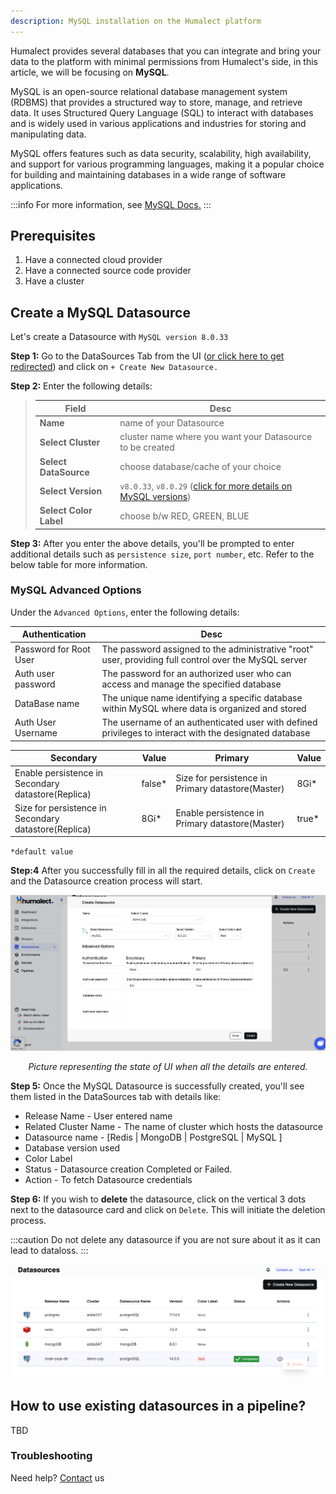 ```yaml
---
description: MySQL installation on the Humalect platform
---
```


Humalect provides several databases that you can integrate and bring your data to the platform with minimal permissions from Humalect's side, in this article, we will be focusing on **MySQL**.

MySQL is an open-source relational database management system (RDBMS) that provides a structured way to store, manage, and retrieve data. It uses Structured Query Language (SQL) to interact with databases and is widely used in various applications and industries for storing and manipulating data. 

MySQL offers features such as data security, scalability, high availability, and support for various programming languages, making it a popular choice for building and maintaining databases in a wide range of software applications.

:::info
For more information, see [MySQL Docs.](https://dev.mysql.com/doc/)
:::

## Prerequisites
1. Have a connected cloud provider
2. Have a connected source code provider
3. Have a cluster

## Create a MySQL Datasource

Let's create a Datasource with `MySQL version 8.0.33`


**Step 1:** Go to the DataSources Tab from the UI ([or click here to get redirected](https://console.humalect.com/user/datasources)) and click on `+ Create New Datasource.`

**Step 2:** Enter the following details:

> | Field | Desc |
> | --    | --   |
> | **Name** | name of your Datasource|
> | **Select Cluster** | cluster name where you want your Datasource to be created |
> | **Select DataSource** | choose database/cache of your choice|
> | **Select Version** | `v8.0.33`, `v8.0.29` ([click for more details on MySQL versions](https://dev.mysql.com/doc/relnotes/mysql/8.0/en/))|
> | **Select Color Label**| choose b/w RED, GREEN, BLUE| 


**Step 3:** After you enter the above details, you'll be prompted to enter additional details such as `persistence size`, `port number`, etc. Refer to the below table for more information.



### MySQL Advanced Options

Under the `Advanced Options`, enter the following details:

| Authentication | Desc              |  
| --             | --                |
| Password for Root User |   The password assigned to the administrative "root" user, providing full control over the MySQL server        |  
| Auth user password     |The password for an authorized user who can access and manage the specified database           |
| DataBase name     |     The unique name identifying a specific database within MySQL where data is organized and stored           |
| Auth User Username     | The username of an authenticated user with defined privileges to interact with the designated database          |

| Secondary | Value |  Primary | Value | 
|      --   |  --   |  --      |   --  |
|Enable persistence in Secondary datastore(Replica) | false* | Size for persistence in Primary datastore(Master) | 8Gi* |
|Size for persistence in Secondary datastore(Replica)   | 8Gi*  |Enable persistence in Primary datastore(Master) | true* |


`*default value`



**Step:4** After you successfully fill in all the required details, click on `Create` and the Datasource creation process will start.

![ds_mysql](./../../static/img/datasources/ds_mysql.png)

<center><i>Picture representing the state of UI when all the details are entered.</i></center>


**Step 5:** Once the MySQL Datasource is successfully created, you'll see them listed in the DataSources tab with details like:

- Release Name - User entered name
- Related Cluster Name - The name of cluster which hosts the datasource
- Datasource name - [Redis | MongoDB | PostgreSQL | MySQL ]
- Database version used
- Color Label
- Status - Datasource creation Completed or Failed. 
- Action - To fetch Datasource credentials



**Step 6:** If you wish to **delete** the datasource, click on the vertical 3 dots next to the datasource card and click on `Delete`. This will initiate the deletion process.

:::caution
Do not delete any datasource if you are not sure about it as it can lead to dataloss.
:::

![ds_delete](./../../static/img/datasources/ds_delete.png)


## How to use existing datasources in a pipeline?
TBD

### Troubleshooting
Need help? [Contact](./../Contact-us/reach-out-to-us) us

